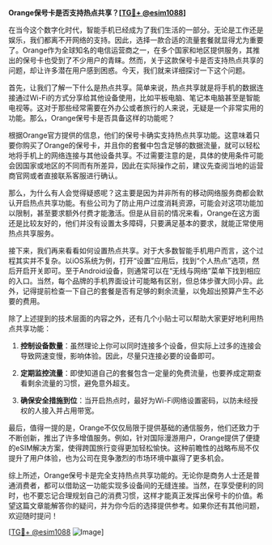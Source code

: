 **Orange保号卡是否支持热点共享？[[TG💪+ @esim1088](https://t.me/s/esim1088)]**

在当今这个数字化时代，智能手机已经成为了我们生活的一部分。无论是工作还是娱乐，我们都离不开网络的支持。因此，选择一款合适的流量套餐就显得尤为重要了。Orange作为全球知名的电信运营商之一，在多个国家和地区提供服务，其推出的保号卡也受到了不少用户的青睐。然而，关于这款保号卡是否支持热点共享的问题，却让许多潜在用户感到困惑。今天，我们就来详细探讨一下这个问题。

首先，让我们了解一下什么是热点共享。简单来说，热点共享就是将手机的数据连接通过Wi-Fi的方式分享给其他设备使用，比如平板电脑、笔记本电脑甚至是智能电视等。这对于那些经常需要在外办公或者旅行的人来说，无疑是一个非常实用的功能。那么，Orange保号卡是否具备这样的功能呢？

根据Orange官方提供的信息，他们的保号卡确实支持热点共享功能。这意味着只要你购买了Orange的保号卡，并且你的套餐中包含足够的数据流量，就可以轻松地将手机上的网络连接与其他设备共享。不过需要注意的是，具体的使用条件可能会因国家或地区的不同而有所差异，因此在实际操作之前，建议先查阅当地的运营商官网或者直接联系客服进行确认。

那么，为什么有人会觉得疑惑呢？这主要是因为并非所有的移动网络服务商都会默认开启热点共享功能。有些公司为了防止用户过度消耗资源，可能会对这项功能加以限制，甚至要求额外付费才能激活。但是从目前的情况来看，Orange在这方面还是比较友好的，他们并没有设置太多障碍，只要满足基本的要求，就能正常使用热点共享服务。

接下来，我们再来看看如何设置热点共享。对于大多数智能手机用户而言，这个过程其实并不复杂。以iOS系统为例，打开“设置”应用后，找到“个人热点”选项，然后开启开关即可。至于Android设备，则通常可以在“无线与网络”菜单下找到相应的入口。当然，每个品牌的手机界面设计可能略有区别，但总体步骤大同小异。此外，记得提前检查一下自己的套餐是否有足够的剩余流量，以免超出预算产生不必要的费用。

除了上述提到的技术层面的内容之外，还有几个小贴士可以帮助大家更好地利用热点共享功能：

1. **控制设备数量**：虽然理论上你可以同时连接多个设备，但实际上过多的连接会导致网速变慢，影响体验。因此，尽量只连接必要的设备即可。
   
2. **定期监控流量**：即使知道自己的套餐包含一定量的免费流量，也要养成定期查看剩余流量的习惯，避免意外超支。
   
3. **确保安全措施到位**：当开启热点时，最好为Wi-Fi网络设置密码，以防未经授权的人接入并占用带宽。

最后，值得一提的是，Orange不仅仅局限于提供基础的通信服务，他们还致力于不断创新，推出了许多增值服务。例如，针对国际漫游用户，Orange提供了便捷的eSIM解决方案，使得跨国旅行变得更加轻松愉快。这种前瞻性的战略布局不仅提升了用户体验，也为公司在竞争激烈的市场环境中赢得了更多机会。

综上所述，Orange保号卡是完全支持热点共享功能的。无论你是商务人士还是普通消费者，都可以借助这一功能实现多设备间的无缝连接。当然，在享受便利的同时，也不要忘记合理规划自己的消费习惯，这样才能真正发挥出保号卡的价值。希望这篇文章能解答你的疑问，并为你今后的选择提供参考。如果你还有其他问题，欢迎随时提问！

[[TG💪+ @esim1088](https://t.me/s/esim1088) ![Image](https://i.postimg.cc/4NQfJmqS/Snipaste-2025-05-13-00-14-12.png)]